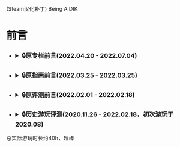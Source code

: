 (Steam汉化补丁) Being A DIK
# 前言
- ### <details><summary>:lock:原专栏前言(2022.04.20 - 2022.07.04)</summary>  
  <p>
  </p></details>
- ### <details><summary>:lock:原指南前言(2022.03.25 - 2022.03.25)</summary>  
  <p>
  </p></details>
- ### <details><summary>:lock:原评测前言(2022.02.01 - 2022.02.18)</summary>  
  <p>
  </p></details>
- ### <details><summary>:lock:历史游玩评测(2020.11.26 - 2022.02.18，初次游玩于2020.08)</summary>
<p>
总实际游玩时长约40h，超棒
</p>
</details>
